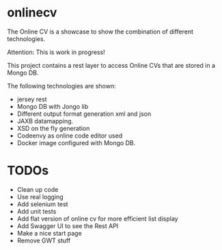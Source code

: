 # onlinecv

The Online CV is a showcase to show the combination of different technologies.

Attention: This is work in progress! 

This project contains a rest layer to access Online CVs that are stored in a Mongo DB.


The following technologies are shown:

* jersey rest 
* Mongo DB with Jongo lib
* Different output format generation xml and json
* JAXB datamapping.
* XSD on the fly generation
* Codeenvy as online code editor used
 * Docker image configured with Mongo DB.

# TODOs
* Clean up code
* Use real logging
* Add selenium test
* Add unit tests
* Add flat version of online cv for more efficient list display
* Add Swagger UI to see the Rest API
* Make a nice start page
* Remove GWT stuff

